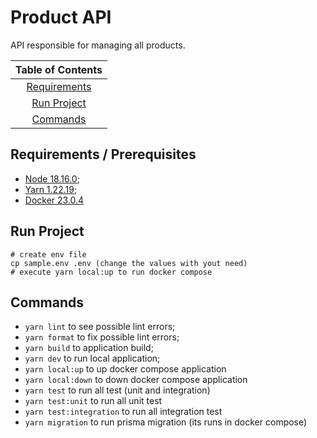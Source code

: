 # Product API

API responsible for managing all products.

|         Table of Contents         |
| :-------------------------------: |
|   [Requirements](#requirements)   |
|    [Run Project](#run-project)    |
|       [Commands](#commands)       |

## Requirements / Prerequisites

- [Node 18.16.0](https://nodejs.org);
- [Yarn 1.22.19](https://classic.yarnpkg.com/en/);
- [Docker 23.0.4](https://www.docker.com/)

## Run Project

```
# create env file
cp sample.env .env (change the values with yout need)
# execute yarn local:up to run docker compose
```

## Commands

- `yarn lint` to see possible lint errors;
- `yarn format` to fix possible lint errors;
- `yarn build` to application build;
- `yarn dev` to run local application;
- `yarn local:up` to up docker compose application
- `yarn local:down` to down docker compose application
- `yarn test` to run all test (unit and integration)
- `yarn test:unit` to run all unit test
- `yarn test:integration` to run all integration test
- `yarn migration` to run prisma migration (its runs in docker compose)

